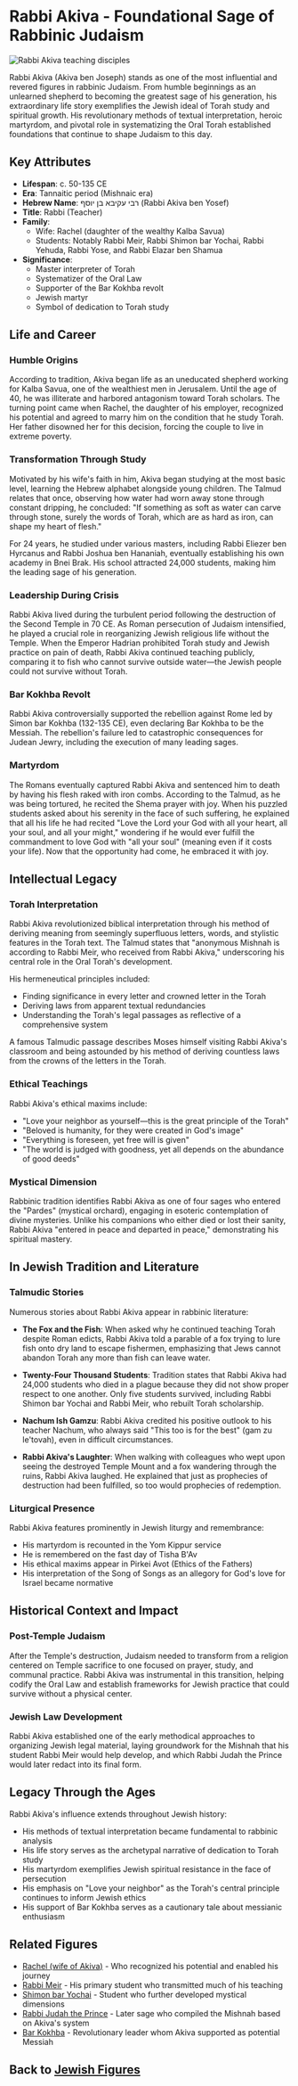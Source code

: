 # Rabbi Akiva - Foundational Sage of Rabbinic Judaism

![Rabbi Akiva teaching disciples](rabbi_akiva_teaching.jpg)

Rabbi Akiva (Akiva ben Joseph) stands as one of the most influential and revered figures in rabbinic Judaism. From humble beginnings as an unlearned shepherd to becoming the greatest sage of his generation, his extraordinary life story exemplifies the Jewish ideal of Torah study and spiritual growth. His revolutionary methods of textual interpretation, heroic martyrdom, and pivotal role in systematizing the Oral Torah established foundations that continue to shape Judaism to this day.

## Key Attributes

- **Lifespan**: c. 50-135 CE
- **Era**: Tannaitic period (Mishnaic era)
- **Hebrew Name**: רבי עקיבא בן יוסף (Rabbi Akiva ben Yosef)
- **Title**: Rabbi (Teacher)
- **Family**: 
  - Wife: Rachel (daughter of the wealthy Kalba Savua)
  - Students: Notably Rabbi Meir, Rabbi Shimon bar Yochai, Rabbi Yehuda, Rabbi Yose, and Rabbi Elazar ben Shamua
- **Significance**: 
  - Master interpreter of Torah
  - Systematizer of the Oral Law
  - Supporter of the Bar Kokhba revolt
  - Jewish martyr
  - Symbol of dedication to Torah study

## Life and Career

### Humble Origins

According to tradition, Akiva began life as an uneducated shepherd working for Kalba Savua, one of the wealthiest men in Jerusalem. Until the age of 40, he was illiterate and harbored antagonism toward Torah scholars. The turning point came when Rachel, the daughter of his employer, recognized his potential and agreed to marry him on the condition that he study Torah. Her father disowned her for this decision, forcing the couple to live in extreme poverty.

### Transformation Through Study

Motivated by his wife's faith in him, Akiva began studying at the most basic level, learning the Hebrew alphabet alongside young children. The Talmud relates that once, observing how water had worn away stone through constant dripping, he concluded: "If something as soft as water can carve through stone, surely the words of Torah, which are as hard as iron, can shape my heart of flesh."

For 24 years, he studied under various masters, including Rabbi Eliezer ben Hyrcanus and Rabbi Joshua ben Hananiah, eventually establishing his own academy in Bnei Brak. His school attracted 24,000 students, making him the leading sage of his generation.

### Leadership During Crisis

Rabbi Akiva lived during the turbulent period following the destruction of the Second Temple in 70 CE. As Roman persecution of Judaism intensified, he played a crucial role in reorganizing Jewish religious life without the Temple. When the Emperor Hadrian prohibited Torah study and Jewish practice on pain of death, Rabbi Akiva continued teaching publicly, comparing it to fish who cannot survive outside water—the Jewish people could not survive without Torah.

### Bar Kokhba Revolt

Rabbi Akiva controversially supported the rebellion against Rome led by Simon bar Kokhba (132-135 CE), even declaring Bar Kokhba to be the Messiah. The rebellion's failure led to catastrophic consequences for Judean Jewry, including the execution of many leading sages.

### Martyrdom

The Romans eventually captured Rabbi Akiva and sentenced him to death by having his flesh raked with iron combs. According to the Talmud, as he was being tortured, he recited the Shema prayer with joy. When his puzzled students asked about his serenity in the face of such suffering, he explained that all his life he had recited "Love the Lord your God with all your heart, all your soul, and all your might," wondering if he would ever fulfill the commandment to love God with "all your soul" (meaning even if it costs your life). Now that the opportunity had come, he embraced it with joy.

## Intellectual Legacy

### Torah Interpretation

Rabbi Akiva revolutionized biblical interpretation through his method of deriving meaning from seemingly superfluous letters, words, and stylistic features in the Torah text. The Talmud states that "anonymous Mishnah is according to Rabbi Meir, who received from Rabbi Akiva," underscoring his central role in the Oral Torah's development.

His hermeneutical principles included:
- Finding significance in every letter and crowned letter in the Torah
- Deriving laws from apparent textual redundancies
- Understanding the Torah's legal passages as reflective of a comprehensive system

A famous Talmudic passage describes Moses himself visiting Rabbi Akiva's classroom and being astounded by his method of deriving countless laws from the crowns of the letters in the Torah.

### Ethical Teachings

Rabbi Akiva's ethical maxims include:
- "Love your neighbor as yourself—this is the great principle of the Torah"
- "Beloved is humanity, for they were created in God's image"
- "Everything is foreseen, yet free will is given"
- "The world is judged with goodness, yet all depends on the abundance of good deeds"

### Mystical Dimension

Rabbinic tradition identifies Rabbi Akiva as one of four sages who entered the "Pardes" (mystical orchard), engaging in esoteric contemplation of divine mysteries. Unlike his companions who either died or lost their sanity, Rabbi Akiva "entered in peace and departed in peace," demonstrating his spiritual mastery.

## In Jewish Tradition and Literature

### Talmudic Stories

Numerous stories about Rabbi Akiva appear in rabbinic literature:

- **The Fox and the Fish**: When asked why he continued teaching Torah despite Roman edicts, Rabbi Akiva told a parable of a fox trying to lure fish onto dry land to escape fishermen, emphasizing that Jews cannot abandon Torah any more than fish can leave water.

- **Twenty-Four Thousand Students**: Tradition states that Rabbi Akiva had 24,000 students who died in a plague because they did not show proper respect to one another. Only five students survived, including Rabbi Shimon bar Yochai and Rabbi Meir, who rebuilt Torah scholarship.

- **Nachum Ish Gamzu**: Rabbi Akiva credited his positive outlook to his teacher Nachum, who always said "This too is for the best" (gam zu le'tovah), even in difficult circumstances.

- **Rabbi Akiva's Laughter**: When walking with colleagues who wept upon seeing the destroyed Temple Mount and a fox wandering through the ruins, Rabbi Akiva laughed. He explained that just as prophecies of destruction had been fulfilled, so too would prophecies of redemption.

### Liturgical Presence

Rabbi Akiva features prominently in Jewish liturgy and remembrance:
- His martyrdom is recounted in the Yom Kippur service
- He is remembered on the fast day of Tisha B'Av
- His ethical maxims appear in Pirkei Avot (Ethics of the Fathers)
- His interpretation of the Song of Songs as an allegory for God's love for Israel became normative

## Historical Context and Impact

### Post-Temple Judaism

After the Temple's destruction, Judaism needed to transform from a religion centered on Temple sacrifice to one focused on prayer, study, and communal practice. Rabbi Akiva was instrumental in this transition, helping codify the Oral Law and establish frameworks for Jewish practice that could survive without a physical center.

### Jewish Law Development

Rabbi Akiva established one of the early methodical approaches to organizing Jewish legal material, laying groundwork for the Mishnah that his student Rabbi Meir would help develop, and which Rabbi Judah the Prince would later redact into its final form.

## Legacy Through the Ages

Rabbi Akiva's influence extends throughout Jewish history:
- His methods of textual interpretation became fundamental to rabbinic analysis
- His life story serves as the archetypal narrative of dedication to Torah study
- His martyrdom exemplifies Jewish spiritual resistance in the face of persecution
- His emphasis on "Love your neighbor" as the Torah's central principle continues to inform Jewish ethics
- His support of Bar Kokhba serves as a cautionary tale about messianic enthusiasm

## Related Figures

- [Rachel (wife of Akiva)](./rachel_akiva.md) - Who recognized his potential and enabled his journey
- [Rabbi Meir](./rabbi_meir.md) - His primary student who transmitted much of his teaching
- [Shimon bar Yochai](./shimon_bar_yochai.md) - Student who further developed mystical dimensions
- [Rabbi Judah the Prince](./judah_prince.md) - Later sage who compiled the Mishnah based on Akiva's system
- [Bar Kokhba](./bar_kokhba.md) - Revolutionary leader whom Akiva supported as potential Messiah

## Back to [Jewish Figures](./README.md)
